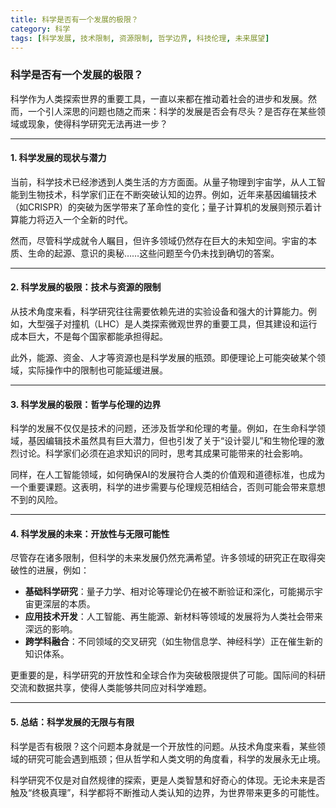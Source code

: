 ```yaml
---
title: 科学是否有一个发展的极限？
category: 科学
tags: [科学发展, 技术限制, 资源限制, 哲学边界, 科技伦理, 未来展望]
---
```

### 科学是否有一个发展的极限？

科学作为人类探索世界的重要工具，一直以来都在推动着社会的进步和发展。然而，一个引人深思的问题也随之而来：科学的发展是否会有尽头？是否存在某些领域或现象，使得科学研究无法再进一步？

---

#### 1. **科学发展的现状与潜力**

当前，科学技术已经渗透到人类生活的方方面面。从量子物理到宇宙学，从人工智能到生物技术，科学家们正在不断突破认知的边界。例如，近年来基因编辑技术（如CRISPR）的突破为医学带来了革命性的变化；量子计算机的发展则预示着计算能力将迈入一个全新的时代。

然而，尽管科学成就令人瞩目，但许多领域仍然存在巨大的未知空间。宇宙的本质、生命的起源、意识的奥秘……这些问题至今仍未找到确切的答案。

---

#### 2. **科学发展的极限：技术与资源的限制**

从技术角度来看，科学研究往往需要依赖先进的实验设备和强大的计算能力。例如，大型强子对撞机（LHC）是人类探索微观世界的重要工具，但其建设和运行成本巨大，不是每个国家都能承担得起。

此外，能源、资金、人才等资源也是科学发展的瓶颈。即便理论上可能突破某个领域，实际操作中的限制也可能延缓进展。

---

#### 3. **科学发展的极限：哲学与伦理的边界**

科学的发展不仅仅是技术的问题，还涉及哲学和伦理的考量。例如，在生命科学领域，基因编辑技术虽然具有巨大潜力，但也引发了关于“设计婴儿”和生物伦理的激烈讨论。科学家们必须在追求知识的同时，思考其成果可能带来的社会影响。

同样，在人工智能领域，如何确保AI的发展符合人类的价值观和道德标准，也成为一个重要课题。这表明，科学的进步需要与伦理规范相结合，否则可能会带来意想不到的风险。

---

#### 4. **科学发展的未来：开放性与无限可能性**

尽管存在诸多限制，但科学的未来发展仍然充满希望。许多领域的研究正在取得突破性的进展，例如：

- **基础科学研究**：量子力学、相对论等理论仍在被不断验证和深化，可能揭示宇宙更深层的本质。
- **应用技术开发**：人工智能、再生能源、新材料等领域的发展将为人类社会带来深远的影响。
- **跨学科融合**：不同领域的交叉研究（如生物信息学、神经科学）正在催生新的知识体系。

更重要的是，科学研究的开放性和全球合作为突破极限提供了可能。国际间的科研交流和数据共享，使得人类能够共同应对科学难题。

---

#### 5. **总结：科学发展的无限与有限**

科学是否有极限？这个问题本身就是一个开放性的问题。从技术角度来看，某些领域的研究可能会遇到瓶颈；但从哲学和人类文明的角度看，科学的发展永无止境。

科学研究不仅是对自然规律的探索，更是人类智慧和好奇心的体现。无论未来是否触及“终极真理”，科学都将不断推动人类认知的边界，为世界带来更多的可能性。